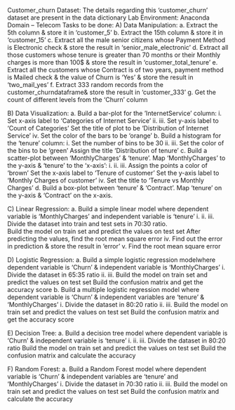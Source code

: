 Customer_churn Dataset: 
The details regarding this ‘customer_churn’ dataset are present in the data dictionary 
Lab Environment: Anaconda 
Domain – Telecom 
Tasks to be done:
 A) Data Manipulation: 
a. Extract the 5th column & store it in ‘customer_5’ 
b. Extract the 15th column & store it in ‘customer_15’ 
c. Extract all the male senior citizens whose Payment Method is Electronic check & 
store the result in ‘senior_male_electronic’ 
d. Extract all those customers whose tenure is greater than 70 months or their 
Monthly charges is more than 100$ & store the result in ‘customer_total_tenure’ 
e. Extract all the customers whose Contract is of two years, payment method is Mailed 
check & the value of Churn is ‘Yes’ & store the result in ‘two_mail_yes’ 
f. 
Extract 333 random records from the customer_churndataframe& store the result in 
‘customer_333’ 
g. Get the count of different levels from the ‘Churn’ column  

B) Data Visualization: 
a. Build a bar-plot for the ’InternetService’ column: 
i. 
Set x-axis label to ‘Categories of Internet Service’ 
ii. 
iii. 
Set y-axis label to ‘Count of Categories’ 
Set the title of plot to be ‘Distribution of Internet Service’ 
iv. Set the color of the bars to be ‘orange’ 
b. Build a histogram for the ‘tenure’ column: 
i. 
Set the number of bins to be 30 
ii. 
iii. 
Set the color of the bins  to be ‘green’ 
Assign the title ‘Distribution of tenure’ 
c. Build a scatter-plot between ‘MonthlyCharges’ & ‘tenure’. Map ‘MonthlyCharges’ to 
the y-axis & ‘tenure’ to the ‘x-axis’: 
i. 
ii. 
iii. 
Assign the points a color of ‘brown’ 
Set the x-axis label to ‘Tenure of customer’ 
Set the y-axis label to ‘Monthly Charges of customer’ 
iv. Set the title to ‘Tenure vs Monthly Charges’ 
d. Build a box-plot between ‘tenure’ & ‘Contract’. Map ‘tenure’ on the y-axis & 
‘Contract’ on the x-axis.  

C) Linear Regression: 
a. Build a simple linear model where dependent variable is ‘MonthlyCharges’ and 
independent variable is ‘tenure’ 
i. 
ii. 
iii. 
Divide the dataset into train and test sets in 70:30 ratio.  
Build the model on train set and predict the values on test set 
After predicting the values, find the root mean square error 
iv. Find out the error in prediction & store the result in ‘error’ 
v. Find the root mean square error 

D) Logistic Regression: 
a. Build a simple logistic regression modelwhere dependent variable is ‘Churn’ & 
independent variable is ‘MonthlyCharges’ 
i. 
Divide the dataset in 65:35 ratio 
ii. 
iii. 
Build the model on train set and predict the values on test set 
Build the confusion matrix and get the accuracy score 
b. Build a multiple logistic regression model where dependent variable is ‘Churn’ & 
independent variables are ‘tenure’ & ‘MonthlyCharges’ 
i. 
Divide the dataset in 80:20 ratio 
ii. 
iii. 
Build the model on train set and predict the values on test set 
Build the confusion matrix and get the accuracy score 

E) Decision Tree: 
a. Build a decision tree model where dependent variable is ‘Churn’ & independent 
variable is ‘tenure’ 
i. 
ii. 
iii. 
Divide the dataset in 80:20 ratio 
Build the model on train set and predict the values on test set 
Build the confusion matrix and calculate the accuracy 

F) Random Forest: 
a. Build a Random Forest model where dependent variable is ‘Churn’ & independent 
variables are ‘tenure’ and ‘MonthlyCharges’ 
i. 
Divide the dataset in 70:30 ratio 
ii. 
iii. 
Build the model on train set and predict the values on test set 
Build the confusion matrix and calculate the accuracy 
